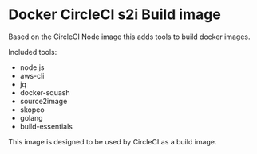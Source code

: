 # Docker CircleCI s2i Build image

Based on the CircleCI Node image this adds tools to build docker images.

Included tools:
* node.js
* aws-cli
* jq
* docker-squash
* source2image
* skopeo
* golang
* build-essentials

This image is designed to be used by CircleCI as a build image.